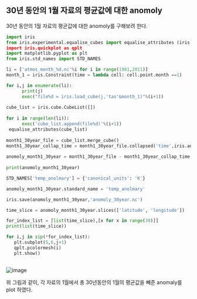 ## 30년 동안의  1월 자료의 평균값에 대한 anomoly

30년 동안의 1월 자료의 평균값에 대한 anomoly를 구해보려 한다.
```python
import iris
from iris.experimental.equalise_cubes import equalise_attributes (iris.util.equalise_attributes(<cubes>)" => ver3.3)
import iris.quickplot as qplt
import matplotlib.pyplot as plt
from iris.std_names import STD_NAMES

li = ['atmos_month_%d.nc'%i for i in range(1981,2011)]
month_1 = iris.Constraint(time = lambda cell: cell.point.month ==1)

for i,j in enumerate(li):
      print(j)
      exec("file%d = iris.load_cube(j,'tas'&month_1)"%(i+1))
 
cube_list = iris.cube.CubeList([])
 
for i in range(len(li)):
      exec('cube_list.append(file%d)'%(i+1))
 equalise_attributes(cube_list)
 
month1_30year_file = cube_list.merge_cube()
month1_30year_collap_time = month1_30year_file.collapsed('time',iris.analysis.MEAN)
 
anomoly_month1_30year = month1_30year_file - month1_30year_collap_time
 
print(anomoly_month1_30year)

STD_NAMES['temp_anolmary'] = {'canonical_units': 'K'}

anomoly_month1_30year.standard_name = 'temp_anolmary'

iris.save(anomoly_month1_30year,'anomoly_30year.nc')

time_slice = anomoly_month1_30year.slices(['latitude', 'longitude'])

for_index_list = [list(time_slice),[x for x in range(30)]]
print(list(time_slice))

for i,j in zip(*for_index_list):
   plt.subplot(5,6,j+1)
   qplt.pcolormesh(i)
   plt.show()
 
```
![image](https://user-images.githubusercontent.com/73323188/120260463-ea034100-c2d0-11eb-9ad4-9f5ebc433e18.png)

위 그림과 같이, 각 자료의 1월에서 총 30년동안의 1월의 평균값을 빼준 anomaly를 plot 하였다.

 
